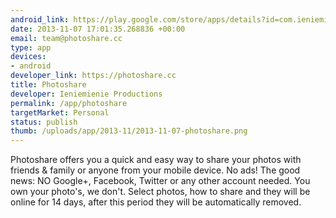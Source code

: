 ```yaml
--- 
android_link: https://play.google.com/store/apps/details?id=com.ieniemienie.photoshare
date: 2013-11-07 17:01:35.268836 +00:00
email: team@photoshare.cc
type: app
devices: 
- android
developer_link: https://photoshare.cc
title: Photoshare
developer: Ieniemienie Productions
permalink: /app/photoshare
targetMarket: Personal
status: publish
thumb: /uploads/app/2013-11/2013-11-07-photoshare.png
---
```


Photoshare offers you a quick and easy way to share your photos with friends & family or anyone from your mobile device. No ads! The good news: NO Google+, Facebook, Twitter or any other account needed. You own your photo's, we don't. Select photos, how to share and they will be online for 14 days, after this period they will be automatically removed.
